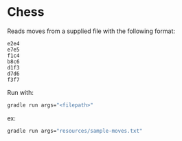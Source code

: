 # Chess

Reads moves from a supplied file with the following format:

```
e2e4
e7e5
f1c4
b8c6
d1f3
d7d6
f3f7
```

Run with:
```bash
gradle run args="<filepath>"
```

ex:
```bash
gradle run args="resources/sample-moves.txt"
```

